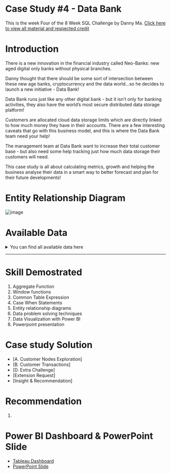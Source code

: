 #  Case Study #4 - Data Bank 

This is the week Four of the 8 Week SQL Challenge by Danny Ma. [Click here to view all material and respected credit](https://8weeksqlchallenge.com/case-study-4/)

# Introduction
There is a new innovation in the financial industry called Neo-Banks: new aged digital only banks without physical branches.

Danny thought that there should be some sort of intersection between these new age banks, cryptocurrency and the data world…so he decides to launch a new initiative - Data Bank!

Data Bank runs just like any other digital bank - but it isn’t only for banking activities, they also have the world’s most secure distributed data storage platform!

Customers are allocated cloud data storage limits which are directly linked to how much money they have in their accounts. There are a few interesting caveats that go with this business model, and this is where the Data Bank team need your help!

The management team at Data Bank want to increase their total customer base - but also need some help tracking just how much data storage their customers will need.

This case study is all about calculating metrics, growth and helping the business analyse their data in a smart way to better forecast and plan for their future developments!

# Entity Relationship Diagram
![image](https://github.com/cassitobby/SQL-challenge-Case-Study-4---Data-Bank/assets/128924056/978cfe8d-7589-4db4-abb5-d9b419c570b3)


# Available Data
<details>
<summary><b></b>You can find all available data here </b></summary>
<br>
  
**Table 1: Regions**

![image](https://github.com/cassitobby/SQL-challenge-Case-Study-4---Data-Bank/assets/128924056/b0358c48-4d5c-44d6-8788-4856375dd0b1)

**Table 2: Customer Nodes**
Below is a sample of the top 10 rows of the Cutomer Nodes table
![image](https://github.com/cassitobby/SQL-challenge-Case-Study-4---Data-Bank/assets/128924056/bd5196ce-fc73-4599-bcd5-927b6e8351aa)

**Table 3: Customer Transactions**
Below is a sample of the top 10 rows of the Cutomer Transactions table
![image](https://github.com/cassitobby/SQL-challenge-Case-Study-4---Data-Bank/assets/128924056/8e9a3193-81b3-44d4-9fd2-f30113335820)

</details>

***

# Skill Demostrated 
1. Aggregate Function
2. Window functions
3. Common Table Expression
4. Case When Statements
5. Entity relationship diagrams
6. Data problem solving techniques
7. Data Visualization with Power BI
8. Powerpoint presentation


# Case study Solution
- [A. Customer Nodes Exploration]
- [B. Customer Transactions]
- [D. Extra Challenge]
- [Extension Request]
- [Insight & Recommendation]

# Recommendation

1. 

# Power BI Dashboard & PowerPoint Slide

- [Tableau Dashboard](https://public.tableau.com/views/CaseStudy4DataBank/Story1?:language=en-US&:display_count=n&:origin=viz_share_link)
- [PowerPoint Slide](https://www.canva.com/design/DAF7F8pwolY/achqGixBpNO94Veg7FOHYw/edit?utm_content=DAF7F8pwolY&utm_campaign=designshare&utm_medium=link2&utm_source=sharebutton)
